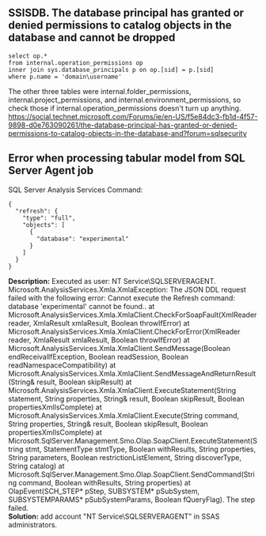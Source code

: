 ## SSISDB. The database principal has granted or denied permissions to catalog objects in the database and cannot be dropped
```
select op.*
from internal.operation_permissions op
inner join sys.database_principals p on op.[sid] = p.[sid]
where p.name = 'domain\username'
```
The other three tables were internal.folder_permissions, internal.project_permissions, and internal.environment_permissions, so check those if internal.operation_permissions doesn't turn up anything.
https://social.technet.microsoft.com/Forums/ie/en-US/f5e84dc3-fb1d-4f57-9898-d0e763090261/the-database-principal-has-granted-or-denied-permissions-to-catalog-objects-in-the-database-and?forum=sqlsecurity


## Error when processing tabular model from SQL Server Agent job
SQL Server Analysis Services Command:
```
{
  "refresh": {
    "type": "full",
    "objects": [
      {
        "database": "experimental"
      }
    ]
  }
}
```
**Description:** Executed as user: NT Service\SQLSERVERAGENT. Microsoft.AnalysisServices.Xmla.XmlaException: The JSON DDL request failed with the following error: Cannot execute the Refresh command: database 'experimental' cannot be found..   at Microsoft.AnalysisServices.Xmla.XmlaClient.CheckForSoapFault(XmlReader reader, XmlaResult xmlaResult, Boolean throwIfError)   at Microsoft.AnalysisServices.Xmla.XmlaClient.CheckForError(XmlReader reader, XmlaResult xmlaResult, Boolean throwIfError)   at Microsoft.AnalysisServices.Xmla.XmlaClient.SendMessage(Boolean endReceivalIfException, Boolean readSession, Boolean readNamespaceCompatibility)   at Microsoft.AnalysisServices.Xmla.XmlaClient.SendMessageAndReturnResult(String& result, Boolean skipResult)   at Microsoft.AnalysisServices.Xmla.XmlaClient.ExecuteStatement(String statement, String properties, String& result, Boolean skipResult, Boolean propertiesXmlIsComplete)   at Microsoft.AnalysisServices.Xmla.XmlaClient.Execute(String command, String properties, String& result, Boolean skipResult, Boolean propertiesXmlIsComplete)   at Microsoft.SqlServer.Management.Smo.Olap.SoapClient.ExecuteStatement(String stmt, StatementType stmtType, Boolean withResults, String properties, String parameters, Boolean restrictionListElement, String discoverType, String catalog)   at Microsoft.SqlServer.Management.Smo.Olap.SoapClient.SendCommand(String command, Boolean withResults, String properties)   at OlapEvent(SCH_STEP* pStep, SUBSYSTEM* pSubSystem, SUBSYSTEMPARAMS* pSubSystemParams, Boolean fQueryFlag).  The step failed.
<br>**Solution:** add account "NT Service\SQLSERVERAGENT" in SSAS administrators.

